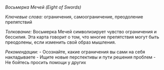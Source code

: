 *Восьмерка Мечей \(Eight of Swords\)*

*Ключевые слова:* ограничения, самоограничение, преодоление препятствий

*Толкование:* 
Восьмерка Мечей символизирует чувство ограничения и бессилия\. Эта карта говорит о том, что многие препятствия могут быть преодолены, если изменить свой образ мышления\.

*Рекомендации:*
\- Осознайте, какие ограничения вы сами на себя накладываете
\- Ищите новые перспективы и пути решения проблем
\- Не бойтесь просить помощи у других
